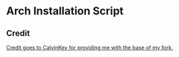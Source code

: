 # Arch Installation Script

## Credit
[Credit goes to CalvinKev for providing me with the base of my fork.](https://github.com/CalvinKev/arch-install)
